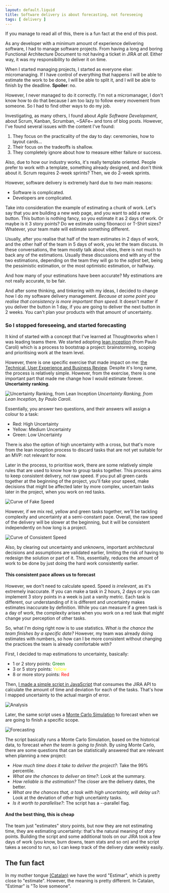 ```yaml
---
layout: default.liquid
title: Software delivery is about forecasting, not foreseeing 
tags: [ delivery ]
---
```


<div class="fun-fact">
If you manage to read all of this, there is a fun fact at the end of this post.
</div>

As any developer with a minimum amount of experience delivering software, I had to manage
software projects. From having a long and boring Functional Architecture Document to not
having a ticket in JIRA _at all_. Either way, it was my responsibility to deliver it
on time.

When I started managing projects, I started as everyone else: micromanaging. If I have
control of everything that happens I will be able to estimate the work to be done,
I will be able to split it, and I will be able to finish by the deadline. **Spoiler**: no.

However, I never managed to do it correctly. I'm not a micromanager, I don't know how
to do that because I am too lazy to follow every movement from someone. 
So I had to find other ways to do my job. 

Investigating, as many others, I found about _Agile Software Development_, about Scrum,
Kanban, Scrumban, ~SAFe~ and tons of blog posts. However, I've found several issues
with the content I've found:

1. They focus on the practicality of the day to day: ceremonies, how to layout cards...
2. Their focus on the tradeoffs is shallow.
3. They completely ignore about how to measure either failure or success.

Also, due to how our industry works, it's really template oriented. People prefer to work
with a template, something already designed, and don't think about it. Scrum requires 2-week
sprints? Then, we do 2-week sprints.

However, software delivery is extremely hard due to _two_ main reasons:

* Software is complicated.
* Developers are complicated.

Take into consideration the example of estimating a chunk of work. Let's say that you are
building a new web page, and you want to add a new button. This button is nothing fancy,
so you estimate it as 2 days of work. Or maybe is it 3 story points? Do we estimate using
fibonacci or T-Shirt sizes? Whatever, your team mate will estimate something different.

Usually, after you realise that half of the team estimates in 2 days of work, and the other
half of the team in 5 days of work, you let the team discuss. In these conversations, the
team mostly talk about vibes, there is not much to back any of the estimations. Usually
these discussions end with any of the two estimations, depending on the team they will go to
the _safest_ bet, being the pessimistic estimation, or the most optimistic estimation, or halfway.

And how many of your estimations have been accurate? My estimations are not really accurate, to be fair.

And after some thinking, and tinkering with my ideas, I decided to change how I do my software delivery
management. _Because at some point you realise that consistency is more important than speed_. It doesn't
matter if you deliver the button in 1 day, if you are going to deliver the next button in 2 weeks. You can't
plan your products with that amount of uncertainty.

### So I stopped foreseeing, and started forecasting

It kind of started with a concept that I've learned at Thoughtworks when I was leading teams there. We started
adopting [lean inception](https://martinfowler.com/articles/lean-inception/) (from Paulo Caroli) which is a 
process to bootstrap a project: brainstorming, scoping and prioritising work at the team level.

However, there is one specific exercise that made impact on me: 
[the Technical, User Experience and Business Review](https://martinfowler.com/articles/lean-inception/tech-and-business-review.html).
Despite it's long name, the process is relatively simple. However, from the exercise, there is one important part that made me
change how I would estimate forever. **Uncertainty ranking**.

![Uncertainty Ranking, from Lean Inception](https://martinfowler.com/articles/lean-inception/what-versus-how-lean-inception.png)
_Uncertainty Ranking, from Lean Inception, by Paulo Caroli_.

Essentially, you answer two questions, and their answers will assign a colour to a task:

* Red: High Uncertainty
* Yellow: Medium Uncertainty
* Green: Low Uncertainty

There is also the option of high uncertainty with a cross, but that's more from the lean inception process to discard tasks that
are not yet suitable for an MVP: not relevant for now.

Later in the process, to prioritise work, there are some relatively simple rules that are used to know how to group tasks together.
This process aims to keep consistent delivery, not raw speed. If you put all green cards together at the beginning of the project,
you'll fake your speed, make decisions that might be affected later by more complex, uncertain tasks later in the project, when
you work on red tasks.

![Curve of Fake Speed](/static/posts/2025-03-31-forecasting/quick-wins.png)

However, if we mix red, yellow and green tasks together, we'll be tackling complexity and uncertainty at a semi-constant pace. Overall,
the raw speed of the delivery will be slower at the beginning, but it will be consistent independently on how long is a project.

![Curve of Consistent Speed](/static/posts/2025-03-31-forecasting/consistent.png)

Also, by clearing out uncertainty and unknowns, important architectural decisions and assumptions are validated earlier, limiting the risk
of having to redesign the solution or part of it. This, essentially, reduces the amount of work to be done by just doing the hard work
consistently earlier.

#### This consistent pace allows us to forecast

However, we don't need to calculate speed. Speed _is irrelevant_, as it's extremely inaccurate. If you can make a task in 2 hours, 2 days or
you can implement 3 story points in a week is just a vanity metric. Each task is different, our understanding of it is different and
uncertainty makes estimates inaccurate by definition. While you can measure if a green task is a day of work, the complexity arises when
you work on a red task that _might_ change your perception of other tasks.

So, what I'm doing right now is to use statistics. _What is the chance the team finishes by a specific date?_
However, my team was already doing estimates with numbers, so how can I be more consistent without changing the practices the team
is already comfortable with?

First, I decided to map estimations to uncertainty, basically:

* 1 or 2 story points: <span style="color: green">Green</span>
* 3 or 5 story points: <span style="color: yellow">Yellow</span>
* 8 or more story points: <span style="color: red">Red</span>

Then, [I made a simple script in JavaScript](https://github.com/kmruiz/jira-montecarlo/) that consumes the JIRA API to calculate
the amount of time and deviation for each of the tasks. That's how I mapped uncertainty to the actual margin of error.

![Analysis](/static/posts/2025-03-31-forecasting/analysis.png)

Later, the same script uses a [Monte Carlo Simulation](https://en.wikipedia.org/wiki/Monte_Carlo_method) to forecast when we are
going to finish a specific scope. 

![Forecasting](/static/posts/2025-03-31-forecasting/forecasting.png)

The script basically runs a Monte Carlo Simulation, based on the historical data, to forecast _when the team is going to finish_. By
using Monte Carlo, there are some questions that can be statistically answered that are relevant when planning a new project:

* _How much time does it take to deliver the project?_: Take the 99% percentile.
* _What are the chances to deliver on time?_: Look at the summary.
* _How reliable is the estimation?_ The closer are the delivery dates, the better.
* _What are the chances that, a task with high uncertainty, will delay us?_: Look at the deviation of other high uncertainty tasks.
* _Is it worth to parallelise?_: The script has a --parallel flag.

#### And the best thing, this is cheap

The team just "estimates" story points, but now they are not estimating time, they are estimating uncertainty: that's the natural
meaning of story points. Building the script and some additional tools on our JIRA took a few days of work (you know, burn downs,
team stats and so on) and the script takes a second to run, so I can keep track of the delivery date weekly easily.

## The fun fact

In my mother tongue [(Catalan)](https://en.wikipedia.org/wiki/Catalan_language) we have the word "Estimar", which is pretty close
to "estimate". However, the meaning is pretty different. In Catalan, "Estimar" is "To love someone".
